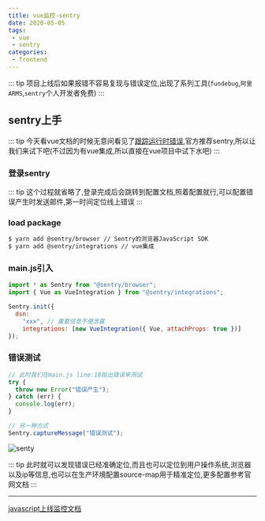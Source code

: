 ```yaml
---
title: vue监控-sentry
date: 2020-05-05
tags:
 - vue
 - sentry
categories: 
 - frontend
---
```


::: tip
项目上线后如果报错不容易复现与错误定位,出现了系列工具(`fundebug`,`阿里ARMS`,`sentry`个人开发者免费)
:::

## sentry上手

::: tip
今天看vue文档的时候无意间看见了[跟踪运行时错误](https://cn.vuejs.org/v2/guide/deployment.html#跟踪运行时错误),官方推荐sentry,所以让我们来试下吧(不过因为有vue集成,所以直接在vue项目中试下水吧)
:::

### 登录sentry

::: tip
这个过程就省略了,登录完成后会跳转到配置文档,照着配置就行,可以配置错误产生时发送邮件,第一时间定位线上错误
:::

### load package

```bash
$ yarn add @sentry/browser // Sentry的浏览器JavaScript SDK
$ yarn add @sentry/integrations // vue集成
```

### main.js引入

```js
import * as Sentry from "@sentry/browser";
import { Vue as VueIntegration } from "@sentry/integrations";

Sentry.init({
  dsn:
    "xxx", // 重要信息不便泄露
  	integrations: [new VueIntegration({ Vue, attachProps: true })]
});
```

### 错误测试

```js
// 此时我们在main.js line:18抛出错误来测试
try {
  throw new Error("错误产生");
} catch (err) {
  console.log(err);
}

// 另一种方式
Sentry.captureMessage("错误测试");
```

![senty](/img/frontend/2020/050501/senty.png)

::: tip
此时就可以发现错误已经准确定位,而且也可以定位到用户操作系统,浏览器以及ip等信息,也可以在生产环境配置source-map用于精准定位,更多配置参考官网文档
:::

---

[javascript上线监控文档](https://docs.sentry.io/platforms/javascript/)